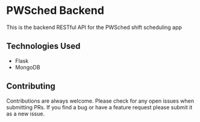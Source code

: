 # PWSched Backend

This is the backend RESTful API for the PWSched shift scheduling app

## Technologies Used

- Flask
- MongoDB

## Contributing

Contributions are always welcome.  Please check for any open issues when submitting PRs.  If you find a bug or have a feature request please submit it as a new issue.